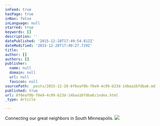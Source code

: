 ```yaml
---
inFeed: true
hasPage: true
inNav: false
inLanguage: null
starred: true
keywords: []
description: ''
datePublished: '2015-12-28T17:49:54.812Z'
dateModified: '2015-12-28T17:49:27.729Z'
title: ''
author: []
authors: []
publisher:
  name: null
  domain: null
  url: null
  favicon: null
sourcePath: _posts/2015-12-28-8f6eaf0b-f6e9-4c99-b23d-14baa16fdba6.md
published: true
url: 8f6eaf0b-f6e9-4c99-b23d-14baa16fdba6/index.html
_type: Article

---
```

Connecting our great neighbors in South Minneapolis.
![](https://the-grid-user-content.s3-us-west-2.amazonaws.com/30f73106-e3f2-4fb9-94f2-c3f149d9c79d.jpg)